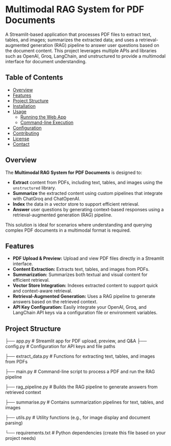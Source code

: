 # Multimodal RAG System for PDF Documents

A Streamlit-based application that processes PDF files to extract text, tables, and images; summarizes the extracted data; and uses a retrieval-augmented generation (RAG) pipeline to answer user questions based on the document content. This project leverages multiple APIs and libraries such as OpenAI, Groq, LangChain, and unstructured to provide a multimodal interface for document understanding.

## Table of Contents

- [Overview](#overview)
- [Features](#features)
- [Project Structure](#project-structure)
- [Installation](#installation)
- [Usage](#usage)
  - [Running the Web App](#running-the-web-app)
  - [Command-line Execution](#command-line-execution)
- [Configuration](#configuration)
- [Contributing](#contributing)
- [License](#license)
- [Contact](#contact)

## Overview

The **Multimodal RAG System for PDF Documents** is designed to:
- **Extract** content from PDFs, including text, tables, and images using the `unstructured` library.
- **Summarize** the extracted content using custom pipelines that integrate with ChatGroq and ChatOpenAI.
- **Index** the data in a vector store to support efficient retrieval.
- **Answer** user questions by generating context-based responses using a retrieval-augmented generation (RAG) pipeline.

This solution is ideal for scenarios where understanding and querying complex PDF documents in a multimodal format is required.

## Features

- **PDF Upload & Preview:** Upload and view PDF files directly in a Streamlit interface.
- **Content Extraction:** Extracts text, tables, and images from PDFs.
- **Summarization:** Summarizes both textual and visual content for efficient retrieval.
- **Vector Store Integration:** Indexes extracted content to support quick and context-aware retrieval.
- **Retrieval-Augmented Generation:** Uses a RAG pipeline to generate answers based on the retrieved context.
- **API Key Configuration:** Easily integrate your OpenAI, Groq, and LangChain API keys via a configuration file or environment variables.

## Project Structure

├── app.py # Streamlit app for PDF upload, preview, and Q&A ├── config.py # Configuration for API keys and file paths 

├── extract_data.py # Functions for extracting text, tables, and images from PDFs 

├── main.py # Command-line script to process a PDF and run the RAG pipeline 

├── rag_pipeline.py # Builds the RAG pipeline to generate answers from retrieved context 

├── summarise.py # Contains summarization pipelines for text, tables, and images

├── utils.py # Utility functions (e.g., for image display and document parsing) 

└── requirements.txt # Python dependencies (create this file based on your project needs)
